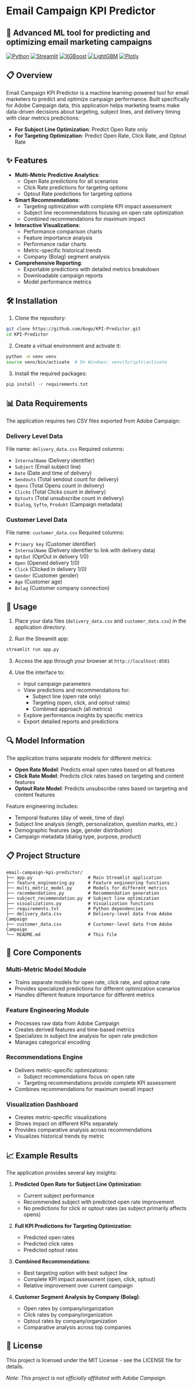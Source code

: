 # Email Campaign KPI Predictor

## 📧 Advanced ML tool for predicting and optimizing email marketing campaigns
[![Python](https://img.shields.io/badge/Python-3.8%2B-blue)](https://www.python.org/)
[![Streamlit](https://img.shields.io/badge/Streamlit-1.15.0-FF4B4B)](https://streamlit.io/)
[![XGBoost](https://img.shields.io/badge/XGBoost-1.6.2-006ACC)](https://xgboost.readthedocs.io/)
[![LightGBM](https://img.shields.io/badge/LightGBM-3.3.2-3DAD47)](https://lightgbm.readthedocs.io/)
[![Plotly](https://img.shields.io/badge/Plotly-5.9.0-3F4F75)](https://plotly.com/)

## 📋 Overview

Email Campaign KPI Predictor is a machine learning-powered tool for email marketers to predict and optimize campaign performance. Built specifically for Adobe Campaign data, this application helps marketing teams make data-driven decisions about targeting, subject lines, and delivery timing with clear metrics predictions:

- **For Subject Line Optimization**: Predict Open Rate only
- **For Targeting Optimization**: Predict Open Rate, Click Rate, and Optout Rate

## ✨ Features

- **Multi-Metric Predictive Analytics**:
  - Open Rate predictions for all scenarios
  - Click Rate predictions for targeting options
  - Optout Rate predictions for targeting options
- **Smart Recommendations**: 
  - Targeting optimization with complete KPI impact assessment
  - Subject line recommendations focusing on open rate optimization
  - Combined recommendations for maximum impact
- **Interactive Visualizations**:
  - Performance comparison charts
  - Feature importance analysis
  - Performance radar charts
  - Metric-specific historical trends
  - Company (Bolag) segment analysis
- **Comprehensive Reporting**:
  - Exportable predictions with detailed metrics breakdown
  - Downloadable campaign reports
  - Model performance metrics

## 🛠️ Installation

1. Clone the repository:
```bash
git clone https://github.com/6ogo/KPI-Predictor.git
cd KPI-Predictor
```

2. Create a virtual environment and activate it:
```bash
python -m venv venv
source venv/bin/activate  # On Windows: venv\Scripts\activate
```

3. Install the required packages:
```bash
pip install -r requirements.txt
```

## 📊 Data Requirements

The application requires two CSV files exported from Adobe Campaign:

### Delivery Level Data
File name: `delivery_data.csv`
Required columns:
- `InternalName` (Delivery identifier)
- `Subject` (Email subject line)
- `Date` (Date and time of delivery)
- `Sendouts` (Total sendout count for delivery)
- `Opens` (Total Opens count in delivery)
- `Clicks` (Total Clicks count in delivery)
- `Optouts` (Total unsubscribe count in delivery)
- `Dialog`, `Syfte`, `Produkt` (Campaign metadata)

### Customer Level Data
File name: `customer_data.csv`
Required columns:
- `Primary key` (Customer identifier)
- `InternalName` (Delivery identifier to link with delivery data)
- `OptOut` (OptOut in delivery 1/0)
- `Open` (Opened delivery 1/0)
- `Click` (Clicked in delivery 1/0)
- `Gender` (Customer gender)
- `Age` (Customer age)
- `Bolag` (Customer company connection)

## 🚀 Usage

1. Place your data files (`delivery_data.csv` and `customer_data.csv`) in the application directory.

2. Run the Streamlit app:
```bash
streamlit run app.py
```

3. Access the app through your browser at `http://localhost:8501`

4. Use the interface to:
   - Input campaign parameters
   - View predictions and recommendations for:
     - Subject line (open rate only)
     - Targeting (open, click, and optout rates)
     - Combined approach (all metrics)
   - Explore performance insights by specific metrics
   - Export detailed reports and predictions

## 🔍 Model Information

The application trains separate models for different metrics:

- **Open Rate Model**: Predicts email open rates based on all features
- **Click Rate Model**: Predicts click rates based on targeting and content features
- **Optout Rate Model**: Predicts unsubscribe rates based on targeting and content features

Feature engineering includes:
- Temporal features (day of week, time of day)
- Subject line analysis (length, personalization, question marks, etc.)
- Demographic features (age, gender distribution)
- Campaign metadata (dialog type, purpose, product)

## 📋 Project Structure

```
email-campaign-kpi-predictor/
├── app.py                     # Main Streamlit application
├── feature_engineering.py     # Feature engineering functions
├── multi_metric_model.py      # Models for different metrics
├── recommendations.py         # Recommendation generation
├── subject_recommendation.py  # Subject line optimization
├── visualizations.py          # Visualization functions
├── requirements.txt           # Python dependencies
├── delivery_data.csv          # Delivery-level data from Adobe Campaign
├── customer_data.csv          # Customer-level data from Adobe Campaign
└── README.md                  # This file
```

## 🧩 Core Components

### Multi-Metric Model Module
- Trains separate models for open rate, click rate, and optout rate
- Provides specialized predictions for different optimization scenarios
- Handles different feature importance for different metrics

### Feature Engineering Module
- Processes raw data from Adobe Campaign
- Creates derived features and time-based metrics
- Specializes in subject line analysis for open rate prediction
- Manages categorical encoding

### Recommendations Engine
- Delivers metric-specific optimizations:
  - Subject recommendations focus on open rate
  - Targeting recommendations provide complete KPI assessment
- Combines recommendations for maximum overall impact

### Visualization Dashboard
- Creates metric-specific visualizations
- Shows impact on different KPIs separately
- Provides comparative analysis across recommendations
- Visualizes historical trends by metric

## 📈 Example Results

The application provides several key insights:

1. **Predicted Open Rate for Subject Line Optimization**:
   - Current subject performance
   - Recommended subject with predicted open rate improvement
   - No predictions for click or optout rates (as subject primarily affects opens)

2. **Full KPI Predictions for Targeting Optimization**:
   - Predicted open rates
   - Predicted click rates
   - Predicted optout rates

3. **Combined Recommendations**:
   - Best targeting option with best subject line
   - Complete KPI impact assessment (open, click, optout)
   - Relative improvement over current campaign

4. **Customer Segment Analysis by Company (Bolag)**:
   - Open rates by company/organization
   - Click rates by company/organization
   - Optout rates by company/organization
   - Comparative analysis across top companies

## 📄 License

This project is licensed under the MIT License - see the LICENSE file for details.

*Note: This project is not officially affiliated with Adobe Campaign.*